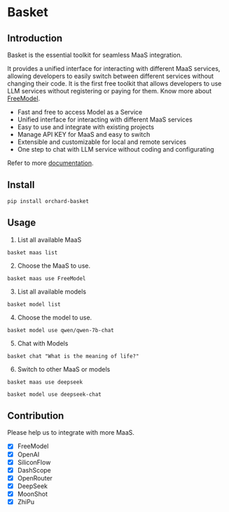 # Basket

## Introduction

Basket is the essential toolkit for seamless MaaS integration.

It provides a unified interface for interacting with different MaaS services, allowing developers to easily switch between different services without changing their code. It is the first free toolkit that allows developers to use LLM services without registering or paying for them. Know more about [FreeModel](https://github.com/OrchardUniverse/FreeModel).

- Fast and free to access Model as a Service
- Unified interface for interacting with different MaaS services
- Easy to use and integrate with existing projects
- Manage API KEY for MaaS and easy to switch
- Extensible and customizable for local and remote services
- One step to chat with LLM service without coding and configurating

Refer to more [documentation](https://orchardai.github.io/basket/).


## Install

```
pip install orchard-basket
```

## Usage

1. List all available MaaS

```
basket maas list
```

2. Choose the MaaS to use.

```
basket maas use FreeModel
```

3. List all available models

```
basket model list
```

4. Choose the model to use.

```
basket model use qwen/qwen-7b-chat
```

5. Chat with Models

```
basket chat "What is the meaning of life?"
```

6. Switch to other MaaS or models

```
basket maas use deepseek

basket model use deepseek-chat
```

## Contribution

Please help us to integrate with more MaaS.

- [x] FreeModel
- [x] OpenAI
- [x] SiliconFlow
- [x] DashScope
- [x] OpenRouter
- [x] DeepSeek
- [x] MoonShot
- [x] ZhiPu

